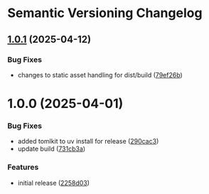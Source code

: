 # Semantic Versioning Changelog

## [1.0.1](https://github.com/CoultonF/inertia-flask/compare/v1.0.0...v1.0.1) (2025-04-12)


### Bug Fixes

* changes to static asset handling for dist/build ([79ef26b](https://github.com/CoultonF/inertia-flask/commit/79ef26bff7da4299443d6c0d90ec07560ecbb29d))

# 1.0.0 (2025-04-01)


### Bug Fixes

* added tomlkit to uv install for release ([290cac3](https://github.com/CoultonF/inertia-flask/commit/290cac3e8d001160ecb030be296b797a4ebfe45a))
* update build ([731cb3a](https://github.com/CoultonF/inertia-flask/commit/731cb3aaf74ba3feb1b6e24022890e01ed7c9544))


### Features

* initial release ([2258d03](https://github.com/CoultonF/inertia-flask/commit/2258d03c63ffc99079ca3e85b537827ba62798b0))
